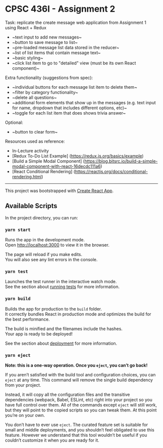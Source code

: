 # CPSC 436I - Assignment 2

Task: replicate the create message web application from Assignment 1 using React + Redux
- ~text input to add new messages~
- ~button to save message to list~
- ~pre-loaded message list data stored in the reducer~
- ~list of list items that contain message text~
- ~basic styling~
- ~click list item to go to "detailed" view (must be its own React component)~

Extra functionality (suggestions from spec):
- ~individual buttons for each message list item to delete them~
- ~filter by category functionality~
- ~delete all questions~
- ~additional form elements that show up in the messages (e.g. text input for name, dropdown that includes different options, etc)~
- ~toggle for each list item that does shows trivia answer~

Optional:
- ~button to clear form~

Resources used as reference:
- In-Lecture activity
- [Redux To-Do List Example] (https://redux.js.org/basics/example)
- [Build a Simple Modal Component] (https://blog.bitsrc.io/build-a-simple-modal-component-with-react-16decdc111a6)
- [React Conditional Rendering] (https://reactjs.org/docs/conditional-rendering.html)

---
This project was bootstrapped with [Create React App](https://github.com/facebook/create-react-app).

## Available Scripts

In the project directory, you can run:

### `yarn start`

Runs the app in the development mode.<br />
Open [http://localhost:3000](http://localhost:3000) to view it in the browser.

The page will reload if you make edits.<br />
You will also see any lint errors in the console.

### `yarn test`

Launches the test runner in the interactive watch mode.<br />
See the section about [running tests](https://facebook.github.io/create-react-app/docs/running-tests) for more information.

### `yarn build`

Builds the app for production to the `build` folder.<br />
It correctly bundles React in production mode and optimizes the build for the best performance.

The build is minified and the filenames include the hashes.<br />
Your app is ready to be deployed!

See the section about [deployment](https://facebook.github.io/create-react-app/docs/deployment) for more information.

### `yarn eject`

**Note: this is a one-way operation. Once you `eject`, you can’t go back!**

If you aren’t satisfied with the build tool and configuration choices, you can `eject` at any time. This command will remove the single build dependency from your project.

Instead, it will copy all the configuration files and the transitive dependencies (webpack, Babel, ESLint, etc) right into your project so you have full control over them. All of the commands except `eject` will still work, but they will point to the copied scripts so you can tweak them. At this point you’re on your own.

You don’t have to ever use `eject`. The curated feature set is suitable for small and middle deployments, and you shouldn’t feel obligated to use this feature. However we understand that this tool wouldn’t be useful if you couldn’t customize it when you are ready for it.

